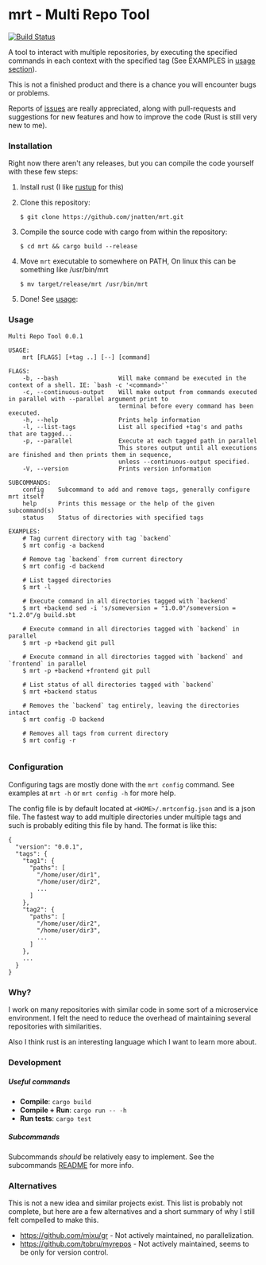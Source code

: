 # mrt - Multi Repo Tool
[![Build Status](https://travis-ci.org/jnatten/mrt.svg?branch=master)](https://travis-ci.org/jnatten/mrt)

A tool to interact with multiple repositories, by executing the specified commands in each context with the specified tag (See EXAMPLES in [usage section](#usage)).

This is not a finished product and there is a chance you will encounter bugs or problems. 

Reports of [issues](https://github.com/jnatten/mrt/issues/new) are really appreciated, along with pull-requests and suggestions for new features and how to improve the code (Rust is still very new to me).

### Installation

Right now there aren't any releases, but you can compile the code yourself with these few steps:

1. Install rust (I like [rustup](https://www.rust-lang.org/tools/install) for this)
2. Clone this repository:

    `$ git clone https://github.com/jnatten/mrt.git`
3. Compile the source code with cargo from within the repository:

    `$ cd mrt && cargo build --release`
4. Move `mrt` executable to somewhere on PATH, On linux this can be something like /usr/bin/mrt

    `$ mv target/release/mrt /usr/bin/mrt`
    
5. Done! See [usage](#usage):

### Usage
```
Multi Repo Tool 0.0.1

USAGE:
    mrt [FLAGS] [+tag ..] [--] [command]

FLAGS:
    -b, --bash                 Will make command be executed in the context of a shell. IE: `bash -c '<command>'`
    -c, --continuous-output    Will make output from commands executed in parallel with --parallel argument print to
                               terminal before every command has been executed.
    -h, --help                 Prints help information
    -l, --list-tags            List all specified +tag's and paths that are tagged...
    -p, --parallel             Execute at each tagged path in parallel
                               This stores output until all executions are finished and then prints them in sequence,
                               unless --continuous-output specified.
    -V, --version              Prints version information

SUBCOMMANDS:
    config    Subcommand to add and remove tags, generally configure mrt itself
    help      Prints this message or the help of the given subcommand(s)
    status    Status of directories with specified tags

EXAMPLES:
    # Tag current directory with tag `backend`
    $ mrt config -a backend

    # Remove tag `backend` from current directory
    $ mrt config -d backend

    # List tagged directories
    $ mrt -l

    # Execute command in all directories tagged with `backend`
    $ mrt +backend sed -i 's/someversion = "1.0.0"/someversion = "1.2.0"/g build.sbt

    # Execute command in all directories tagged with `backend` in parallel
    $ mrt -p +backend git pull

    # Execute command in all directories tagged with `backend` and `frontend` in parallel
    $ mrt -p +backend +frontend git pull

    # List status of all directories tagged with `backend`
    $ mrt +backend status

    # Removes the `backend` tag entirely, leaving the directories intact
    $ mrt config -D backend

    # Removes all tags from current directory
    $ mrt config -r
    
```

### Configuration
Configuring tags are mostly done with the `mrt config` command.
See examples at `mrt -h` or `mrt config -h` for more help.

The config file is by default located at `<HOME>/.mrtconfig.json` and is a json file.
The fastest way to add multiple directories under multiple tags and such is probably editing this file by hand.
The format is like this:
```
{
  "version": "0.0.1",
  "tags": {
    "tag1": {
      "paths": [
        "/home/user/dir1",
        "/home/user/dir2",
        ...
      ]
    },
    "tag2": {
      "paths": [
        "/home/user/dir2",
        "/home/user/dir3",
        ...
      ]
    },
    ...
  }
}
```

### Why?

I work on many repositories with similar code in some sort of a microservice environment. 
I felt the need to reduce the overhead of maintaining several repositories with similarities.

Also I think rust is an interesting language which I want to learn more about.

### Development
##### Useful commands
- **Compile**: `cargo build` 
- **Compile + Run**: `cargo run -- -h` 
- **Run tests**: `cargo test`
##### Subcommands
Subcommands _should_ be relatively easy to implement. See the subcommands [README](src/subcommands/README.md) for more info.

### Alternatives

This is not a new idea and similar projects exist.
This list is probably not complete, but here are a few alternatives and a short summary of why I still felt compelled to make this.

- https://github.com/mixu/gr - Not actively maintained, no parallelization.
- https://github.com/tobru/myrepos - Not actively maintained, seems to be only for version control.
